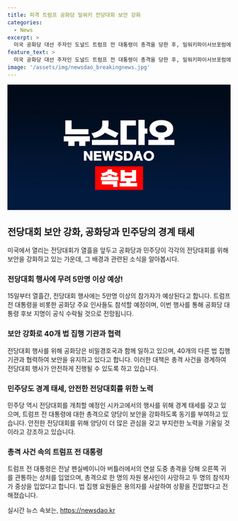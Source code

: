 ```yaml
---
title: 피격 트럼프 공화당 밀워키 전당대회 보안 강화 
categories:
  - News
excerpt: >
  미국 공화당 대선 주자인 도널드 트럼프 전 대통령이 총격을 당한 후, 밀워키파이서브포럼에서 열리는 전당대회에 대한 긴장이 고조되고 있는 가운데, 5만명 이상의 참가자가 모일 것으로 예상되고 있다. 이에 공화당과 민주당은 각각 40개 법 집행 기관과 보안을 유지하여 대회를 준비하고 있으며, 전날의 암살 시도를 고려하여 보안을 강화하고 있다. 함께하여, 트럼프 전 대통령은 지지자들의 안전을 위해 일부 지역에서 집회를 취소했으나, 전당대회에서 공화당 대통령 후보 지명을 공식 수락할 예정이다.
feature_text: >
  미국 공화당 대선 주자인 도널드 트럼프 전 대통령이 총격을 당한 후, 밀워키파이서브포럼에서 열리는 전당대회에 대한 긴장이 고조되고 있는 가운데, 5만명 이상의 참가자가 모일 것으로 예상되고 있다. 이에 공화당과 민주당은 각각 40개 법 집행 기관과 보안을 유지하여 대회를 준비하고 있으며, 전날의 암살 시도를 고려하여 보안을 강화하고 있다. 함께하여, 트럼프 전 대통령은 지지자들의 안전을 위해 일부 지역에서 집회를 취소했으나, 전당대회에서 공화당 대통령 후보 지명을 공식 수락할 예정이다.
image: '/assets/img/newsdao_breakingnews.jpg'
---
```


<p><img src="/assets/img/newsdao_breakingnews.jpg" alt="firstkoreanews 속보" /></p>

<h2 data-ke-size="size26">전당대회 보안 강화, 공화당과 민주당의 경계 태세</h2>

<p data-ke-size="size16">미국에서 열리는 전당대회가 열흘을 앞두고 공화당과 민주당이 각각의 전당대회를 위해 보안을 강화하고 있는 가운데, 그 배경과 관련된 소식을 알아봅시다.</p>

<h3>전당대회 행사에 무려 5만명 이상 예상!</h3>

<p data-ke-size="size16">15일부터 열흘간, 전당대회 행사에는 5만명 이상의 참가자가 예상된다고 합니다. 트럼프 전 대통령을 비롯한 공화당 주요 인사들도 참석할 예정이며, 이번 행사를 통해 공화당 대통령 후보 지명이 공식 수락될 것으로 전망됩니다.</p>

<h3>보안 강화로 40개 법 집행 기관과 협력</h3>

<p data-ke-size="size16">전당대회 행사를 위해 공화당은 비밀경호국과 함께 일하고 있으며, 40개의 다른 법 집행 기관과 협력하여 보안을 유지하고 있다고 합니다. 이러한 대책은 총격 사건을 경계하여 전당대회 행사가 안전하게 진행될 수 있도록 하고 있습니다.</p>

<h3>민주당도 경계 태세, 안전한 전당대회를 위한 노력</h3>

<p data-ke-size="size16">민주당 역시 전당대회를 개최할 예정인 시카고에서의 행사를 위해 경계 태세를 갖고 있으며, 트럼프 전 대통령에 대한 총격으로 양당이 보안을 강화하도록 동기를 부여하고 있습니다. 안전한 전당대회를 위해 양당이 더 많은 관심을 갖고 부지런한 노력을 기울일 것이라고 강조하고 있습니다.</p>

<h3>총격 사건 속의 트럼프 전 대통령</h3>

<p data-ke-size="size16">트럼프 전 대통령은 전날 펜실베이니아 버틀러에서의 연설 도중 총격을 당해 오른쪽 귀를 관통하는 상처를 입었으며, 총격으로 한 명의 자원 봉사인이 사망하고 두 명의 참석자가 중상을 입었다고 합니다. 법 집행 요원들은 용의자를 사살하여 상황을 진압했다고 전해졌습니다.</p>
실시간 뉴스 속보는, <a href="https://newsdao.kr" rel="dofollow">https://newsdao.kr</a>


